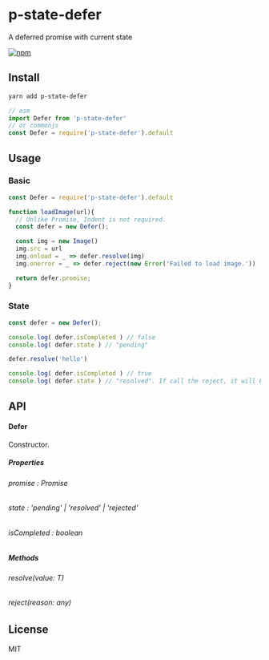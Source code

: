 # p-state-defer
A deferred promise with current state

[![npm](https://img.shields.io/npm/v/p-state-defer.svg?style=flat-square)](https://www.npmjs.com/package/p-state-defer)

## Install
```sh
yarn add p-state-defer
```
```js
// esm
import Defer from 'p-state-defer'
// or commonjs
const Defer = require('p-state-defer').default
```

## Usage
### Basic
```js
const Defer = require('p-state-defer').default

function loadImage(url){
  // Unlike Promise, Indent is not required.
  const defer = new Defer();

  const img = new Image()
  img.src = url
  img.onload = _ => defer.resolve(img)
  img.onerror = _ => defer.reject(new Error('Failed to load image.'))

  return defer.promise;
}
```

### State
```js
const defer = new Defer();

console.log( defer.isCompleted ) // false
console.log( defer.state ) // "pending"

defer.resolve('hello')

console.log( defer.isCompleted ) // true
console.log( defer.state ) // "resolved". If call the reject, it will be "rejected".
```


## API
#### Defer<T>
Constructor.

##### Properties
###### promise : Promise<T>
###### state : 'pending' | 'resolved' | 'rejected'
###### isCompleted : boolean

##### Methods
###### resolve(value: T)
###### reject(reason: any)

## License
MIT